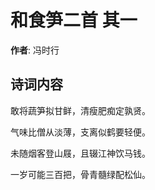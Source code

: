 # 和食笋二首  其一

**作者**: 冯时行

## 诗词内容

敢将蔬笋拟甘鲜，清瘦肥痴定孰贤。

气味比僧从淡薄，支离似鹤要轻便。

未随烟客登山屐，且辍江神饮马钱。

一岁可能三百把，骨青髓绿配松仙。

